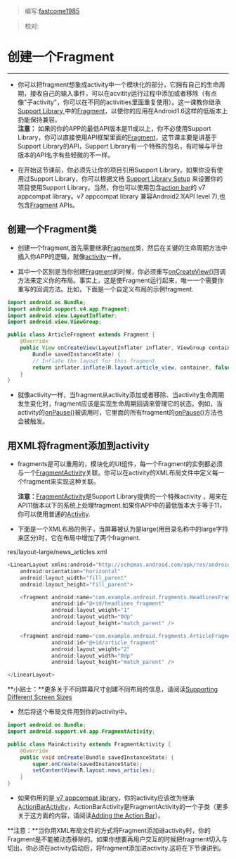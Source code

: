 > 编写:[fastcome1985](https://github.com/fastcome1985)

> 校对:

# 创建一个Fragment


----------


* 你可以把fragment想象成activity中一个模块化的部分，它拥有自己的生命周期，接收自己的输入事件，可以在acvitity运行过程中添加或者移除（有点像"子activity"，你可以在不同的activities里面重复使用）。这一课教你继承[Support Library ](developer.android.com/tools/support-library/index.html)中的[Fragment](developer.android.com/reference/android/support/v4/app/Fragment.html)，以使你的应用在Android1.6这样的低版本上扔能保持兼容。    
   **注意：** 如果的你的APP的最低API版本是11或以上，你不必使用Support Library，你可以直接使用API框架里面的[Fragment](developer.android.com/reference/android/app/Fragment.html)，这节课主要是讲基于Support Library的API，Support Library有一个特殊的包名，有时候与平台版本的API名字有些轻微的不一样。

* 在开始这节课前，你必须先让你的项目引用Support Library。如果你没有使用过Support Library，你可以根据文档  [Support Library Setup](http://developer.android.com/intl/zh-cn/tools/support-library/setup.html) 来设置你的项目使用Support Library。当然，你也可以使用包含[action bar](developer.android.com/guide/topics/ui/actionbar.html)的 v7 appcompat library。v7 appcompat library 兼容Android2.1(API level 7),也包含[Fragment](developer.android.com/reference/android/support/v4/app/Fragment.html) APIs。

## 创建一个Fragment类

* 创建一个fragment,首先需要继承[Fragment](developer.android.com/reference/android/support/v4/app/Fragment.html)类，然后在关键的生命周期方法中插入你APP的逻辑，就像[activity](developer.android.com/reference/android/app/Activity.html)一样。


* 其中一个区别是当你创建[Fragment](developer.android.com/reference/android/support/v4/app/Fragment.html)的时候，你必须重写[onCreateView()](developer.android.com/reference/android/support/v4/app/Fragment.html#onCreateView(android.view.LayoutInflater,%20android.view.ViewGroup,%20android.os.Bundle))回调方法来定义你的布局。事实上，这是使Fragment运行起来，唯一一个需要你重写的回调方法。比如，下面是一个自定义布局的示例fragment.

```java
import android.os.Bundle;
import android.support.v4.app.Fragment;
import android.view.LayoutInflater;
import android.view.ViewGroup;

public class ArticleFragment extends Fragment {
    @Override
    public View onCreateView(LayoutInflater inflater, ViewGroup container,
        Bundle savedInstanceState) {
        // Inflate the layout for this fragment
        return inflater.inflate(R.layout.article_view, container, false);
    }
}
```

* 就像activity一样，当fragment从activity添加或者移除、当activity生命周期发生变化时，fragment应该是实现生命周期回调来管理它的状态。例如，当activity的[onPause()](developer.android.com/reference/android/app/Activity.html#onPause())被调用时，它里面的所有fragment的[onPause(](developer.android.com/reference/android/app/Activity.html#onPause()))方法也会被触发。


## 用XML将fragment添加到activity


* fragments是可以重用的，模块化的UI组件，每一个Fragment的实例都必须与一个[FragmentActivity](developer.android.com/reference/android/support/v4/app/FragmentActivity.html)关联。你可以在activity的XML布局文件中定义每一个fragment来实现这种关联。

    **注意：**[FragmentActivity](developer.android.com/reference/android/support/v4/app/FragmentActivity.html)是Support Library提供的一个特殊activity ，用来在API11版本以下的系统上处理fragment.如果你APP中的最低版本大于等于11，你可以使用普通的[Activity](developer.android.com/reference/android/app/Activity.html).


* 下面是一个XML布局的例子，当屏幕被认为是large(用目录名称中的large字符来区分)时，它在布局中增加了两个fragment.

res/layout-large/news_articles.xml


```java
<LinearLayout xmlns:android="http://schemas.android.com/apk/res/android"
    android:orientation="horizontal"
    android:layout_width="fill_parent"
    android:layout_height="fill_parent">

    <fragment android:name="com.example.android.fragments.HeadlinesFragment"
              android:id="@+id/headlines_fragment"
              android:layout_weight="1"
              android:layout_width="0dp"
              android:layout_height="match_parent" />

    <fragment android:name="com.example.android.fragments.ArticleFragment"
              android:id="@+id/article_fragment"
              android:layout_weight="2"
              android:layout_width="0dp"
              android:layout_height="match_parent" />

</LinearLayout>
```

**小贴士：**更多关于不同屏幕尺寸创建不同布局的信息，请阅读[Supporting Different Screen Sizes](developer.android.com/training/multiscreen/screensizes.html)



* 然后将这个布局文件用到你的activity中。

```java
import android.os.Bundle;
import android.support.v4.app.FragmentActivity;

public class MainActivity extends FragmentActivity {
    @Override
    public void onCreate(Bundle savedInstanceState) {
        super.onCreate(savedInstanceState);
        setContentView(R.layout.news_articles);
    }
}
```

* 如果你用的是[ v7 appcompat library](http://developer.android.com/intl/zh-cn/tools/support-library/features.html#v7-appcompat)，你的activity应该改为继承[ActionBarActivity](developer.android.com/reference/android/support/v7/app/ActionBarActivity.html)，ActionBarActivity是FragmentActivity的一个子类（更多关于这方面的内容，请阅读[Adding the Action Bar](developer.android.com/training/basics/actionbar/index.html)）。

**注意：**当你用XML布局文件的方式将Fragment添加进activity时，你的Fragment是不能被动态移除的。如果你想要再用户交互的时候把fragment切入与切出，你必须在activity启动后，将fragment添加进activity.这将在下节课讲到。
